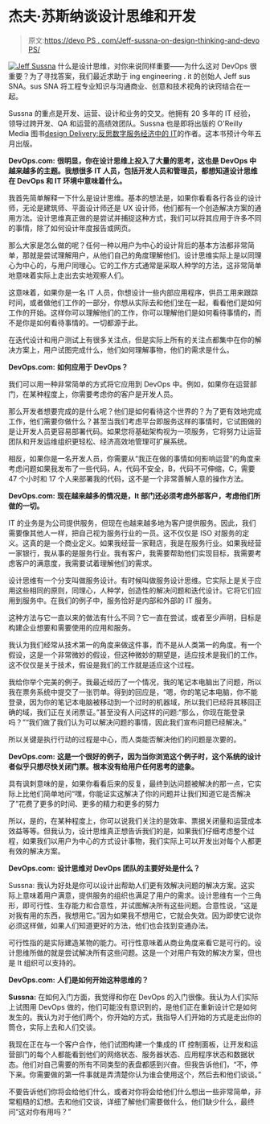 # 杰夫·苏斯纳谈设计思维和开发

> 原文:[https://devo PS . com/Jeff-sussna-on-design-thinking-and-devo PS/](https://devops.com/jeff-sussna-on-design-thinking-and-devops/)

[![Jeff Sussna](../Images/4dabc9f2fa8f2dce9e66965fbaa95de3.png)](https://devops.com/wp-content/uploads/2015/03/7DkGu6eQ.jpeg) 什么是设计思维，对你来说同样重要——为什么这对 DevOps 很重要？为了寻找答案，我们最近求助于 ing engineering . it 的创始人 Jeff sus SNA。sus SNA 将工程专业知识与沟通商业、创意和技术视角的诀窍结合在一起。

Sussna 的重点是开发、运营、设计和业务的交叉。他拥有 20 多年的 IT 经验，领导过跨开发、QA 和运营的高绩效团队。Sussna 也是即将出版的 O'Reilly Media 图书[design Delivery:反思数字服务经济中的 IT](https://www.amazon.com/Continuous-Quality-Rethinking-Digital-Service/dp/1491949880/ref=sr_1_5?ie=UTF8&qid=1426600425&sr=8-5&keywords=continuous+quality)的作者。这本书预计今年五月出版。

**DevOps.com:** **很明显，你在设计思维上投入了大量的思考，这也是 DevOps 中越来越多的主题。我想很多 IT 人员，包括开发人员和管理员，都想知道设计思维在 DevOps 和 IT 环境中意味着什么。**

我首先简单解释一下什么是设计思维。基本的想法是，如果你看看各行各业的设计师，无论是建筑师、平面设计师还是 UX 设计师，他们都有一个创造解决方案的通用方法。设计思维真正做的是尝试并捕捉这种方式，我们可以将其应用于许多不同的事情，除了如何设计年度报告或网页。

那么大家是怎么做的呢？任何一种以用户为中心的设计背后的基本方法都非常简单，那就是尝试理解用户，从他们自己的角度理解他们。设计思维实际上是以同理心为中心的，与用户同理心。它的工作方式通常是采取人种学的方法，这非常简单地意味着实际上走出去实地观察人们。

这意味着，如果你是一名 IT 人员，你想设计一些内部应用程序，供员工用来跟踪时间，或者做他们工作的一部分，你想从实际去和他们坐在一起，看看他们是如何工作的开始。这样你可以理解他们的工作，你可以理解他们是如何看待事情的，而不是你是如何看待事情的。一切都源于此。

在迭代设计和用户测试上有很多关注点，但是实际上所有的关注点都集中在你的解决方案上，用户试图完成什么，他们如何理解事物，他们的需求是什么。

**DevOps.com:** **如何应用于 DevOps？**

我们可以用一种非常简单的方式将它应用到 DevOps 中。例如，如果你在运营部门，在某种程度上，你需要考虑你的客户是开发人员。

那么开发者想要完成的是什么呢？他们是如何看待这个世界的？为了更有效地完成工作，他们需要你做什么？甚至当我们考虑平台即服务这样的事情时，它试图做的是让开发人员更容易部署代码。如果您将基础架构视为一项服务，它将努力让运营团队和开发运维组织更轻松、经济高效地管理可扩展系统。

相反，如果你是一名开发人员，你需要从“我正在做的事情如何影响运营”的角度来考虑问题如果我发布了一些代码，A，代码不安全，B，代码不可伸缩，C，需要 47 个小时和 17 个人来部署我的代码，这不是一个非常善解人意的操作方法。

**DevOps.com:** **现在越来越多的情况是，It 部门还必须考虑外部客户，考虑他们所做的一切。**

IT 的业务是为公司提供服务，但现在也越来越多地为客户提供服务。因此，我们需要像其他人一样，把自己视为服务行业的一员。这不仅仅是 ISO 对服务的定义。这真的是一个商业定义。如果我经营一家鞋店，我是在服务行业。如果我经营一家银行，我从事的是服务行业。我有客户，我需要帮助他们实现目标，我需要考虑客户的满意度，我需要试着理解他们的需求。

设计思维有一个分支叫做服务设计。有时候叫做服务设计思维。它实际上是关于应用这些相同的原则，同理心，人种学，创造性的解决问题和迭代设计。它将它们应用到服务中。在我们的例子中，服务恰好是内部和外部的 IT 服务。

这种方法与它一直以来的做法有什么不同？它一直在尝试，或者至少声明，目标是构建企业想要和需要使用的应用和服务。

我认为我们经常从技术第一的角度来做这件事，而不是从人类第一的角度。有一个假设，这是一个非常微妙的假设，但这种微妙的期望是，适应技术是我们的工作。这不仅仅是关于技术，假设是我们的工作就是适应这个过程。

我给你举个完美的例子。我最近经历了一个情况，我的笔记本电脑出了问题，所以我在票务系统中提交了一张罚单。得到的回应是，“嗯，你的笔记本电脑，你不能登录，因为你的笔记本电脑被移动到一个过时的机器域，所以我们已经将其移回正确的域，我们正在关闭票证。”甚至没有人问这样的问题:“那么，你现在能登录吗？”“我们做了我们认为可以解决问题的事情，因此我们宣布问题已经解决。”

所以关键是执行行动的过程是中心，而人类能否解决他们的问题是次要的。

**DevOps.com:** **这是一个很好的例子，因为当你浏览这个例子时，这个系统的设计者似乎只想尽快关闭门票。根本没有给用户任何思考的迹象。**

具有讽刺意味的是，如果你看看后来的反复，最终到达问题被解决的那一点，它实际上比他们简单地问“嘿，你能证实这解决了你的问题并让我们知道它是否解决了”花费了更多的时间、更多的精力和更多的努力

所以，是的，在某种程度上，你可以说我们关注的是效率、票据关闭量和运营成本效益等等。但我认为，设计思维真正想告诉我们的是，如果我们仔细考虑整个过程，如果我们以用户为中心的方式设计事物，我们实际上可以开发出对每个人都更有效的解决方案。

**DevOps.com:** **设计思维对 DevOps 团队的主要好处是什么？**

Sussna: 我认为好处是你可以设计出帮助人们更有效解决问题的解决方案。这实际上意味着用户满意，提供服务的组织也满足了用户的需求。设计思维有一个三角形，即可行性、生存能力和合意性，并试图解决所有这些问题。合意性说，“这是对我有用的东西，我想用它。”因为如果我不想用它，它就会失效。因为即使它说你必须这样做，如果人们知道更好的方法，他们也会找到变通办法。

可行性指的是实际建造某物的能力。可行性意味着从商业角度来看它是可行的。设计思维所做的就是尝试解决所有这些问题。这是一个对用户有效的解决方案，但也是 It 组织可以支持的。

**DevOps.com:** **人们是如何开始这种思维的？**

**Sussna:** 在如何入门方面，我觉得和你在 DevOps 的入门很像。我认为人们实际上试图用 DevOps 做的，他们可能没有意识到的，是他们正在重新设计它是如何发生的。我认为对于他们两个，你开始的方式，我指导人们开始的方式是走出你的筒仓，实际上去和人们交谈。

我现在正在与一个客户合作，他们试图构建一个集成的 IT 控制面板，让开发和运营部门的每个人都能看到他们的网络状态、服务器状态、应用程序状态和数据状态。他们对自己需要的所有不同类型的表盘都感到兴奋。但我告诉他们，“不，停下来。你需要做的第一件事就是弄清楚你认为谁会使用这个，然后去和他们谈谈。”

不要告诉他们你将会给他们什么，或者对你将会给他们什么想出一些非常简单，非常粗糙的幻想。去和他们交谈，详细了解他们需要做什么，他们缺少什么，最终问“这对你有用吗？”